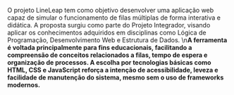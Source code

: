 O projeto LineLeap tem como objetivo desenvolver uma aplicação web capaz de simular o funcionamento de filas múltiplas de forma interativa e didática. A proposta surgiu como parte do Projeto Integrador, visando aplicar os conhecimentos adquiridos em disciplinas como Lógica de Programação, Desenvolvimento Web e Estrutura de Dados.
\n**A ferramenta é voltada principalmente para fins educacionais, facilitando a compreensão de conceitos relacionados a filas, tempo de espera e organização de processos. A escolha por tecnologias básicas como HTML, CSS e JavaScript reforça a intenção de acessibilidade, leveza e facilidade de manutenção do sistema, mesmo sem o uso de frameworks modernos.**
